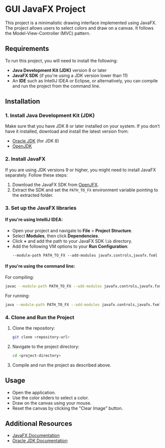 
# GUI JavaFX Project

This project is a minimalistic drawing interface implemented using JavaFX. The project allows users to select colors and draw on a canvas. It follows the Model-View-Controller (MVC) pattern.

## Requirements

To run this project, you will need to install the following:

- **Java Development Kit (JDK)** version 8 or later
- **JavaFX SDK** (if you're using a JDK version lower than 11)
- An **IDE** such as IntelliJ IDEA or Eclipse, or alternatively, you can compile and run the project from the command line.

## Installation

### 1. Install Java Development Kit (JDK)
Make sure that you have JDK 8 or later installed on your system. If you don’t have it installed, download and install the latest version from:
- [Oracle JDK](https://www.oracle.com/java/technologies/javase-jdk8-downloads.html) (for JDK 8)
- [OpenJDK](https://jdk.java.net/)

### 2. Install JavaFX
If you are using JDK versions 9 or higher, you might need to install JavaFX separately. Follow these steps:

1. Download the JavaFX SDK from [OpenJFX](https://openjfx.io/).
2. Extract the SDK and set the `PATH_TO_FX` environment variable pointing to the extracted folder.

### 3. Set up the JavaFX libraries

#### If you're using IntelliJ IDEA:
- Open your project and navigate to **File** > **Project Structure**.
- Select **Modules**, then click **Dependencies**.
- Click **+** and add the path to your JavaFX SDK `lib` directory.
- Add the following VM options to your **Run Configuration**:
  ```
  --module-path PATH_TO_FX --add-modules javafx.controls,javafx.fxml
  ```

#### If you're using the command line:
For compiling:
```bash
javac --module-path PATH_TO_FX --add-modules javafx.controls,javafx.fxml YourApp.java
```

For running:
```bash
java --module-path PATH_TO_FX --add-modules javafx.controls,javafx.fxml YourApp
```

### 4. Clone and Run the Project

1. Clone the repository:
   ```bash
   git clone <repository-url>
   ```

2. Navigate to the project directory:
   ```bash
   cd <project-directory>
   ```

3. Compile and run the project as described above.

## Usage

- Open the application.
- Use the color sliders to select a color.
- Draw on the canvas using your mouse.
- Reset the canvas by clicking the "Clear Image" button.

## Additional Resources

- [JavaFX Documentation](https://openjfx.io/openjfx-docs/)
- [Oracle JDK Documentation](https://docs.oracle.com/en/java/)
